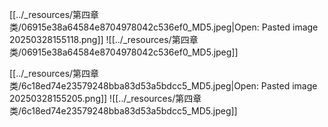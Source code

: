[[../_resources/第四章 类/06915e38a64584e8704978042c536ef0_MD5.jpeg|Open: Pasted image 20250328155118.png]]
![[../_resources/第四章 类/06915e38a64584e8704978042c536ef0_MD5.jpeg]]

[[../_resources/第四章 类/6c18ed74e23579248bba83d53a5bdcc5_MD5.jpeg|Open: Pasted image 20250328155205.png]]
![[../_resources/第四章 类/6c18ed74e23579248bba83d53a5bdcc5_MD5.jpeg]]